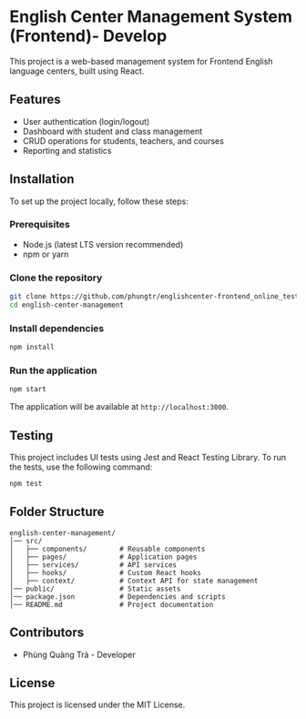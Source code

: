 # English Center Management System (Frontend)- Develop

This project is a web-based management system for Frontend English language centers, built using React.

## Features
- User authentication (login/logout)
- Dashboard with student and class management
- CRUD operations for students, teachers, and courses
- Reporting and statistics

## Installation
To set up the project locally, follow these steps:

### Prerequisites
- Node.js (latest LTS version recommended)
- npm or yarn

### Clone the repository
```sh
git clone https://github.com/phungtr/englishcenter-frontend_online_testing.git
cd english-center-management
```

### Install dependencies
```sh
npm install
```

### Run the application
```sh
npm start
```
The application will be available at `http://localhost:3000`.

## Testing
This project includes UI tests using Jest and React Testing Library.
To run the tests, use the following command:
```sh
npm test
```

## Folder Structure
```
english-center-management/
│── src/
│   ├── components/        # Reusable components
│   ├── pages/             # Application pages
│   ├── services/          # API services
│   ├── hooks/             # Custom React hooks
│   ├── context/           # Context API for state management
│── public/                # Static assets
│── package.json           # Dependencies and scripts
│── README.md              # Project documentation
```

## Contributors
- Phùng Quàng Trà  - Developer

## License
This project is licensed under the MIT License.

